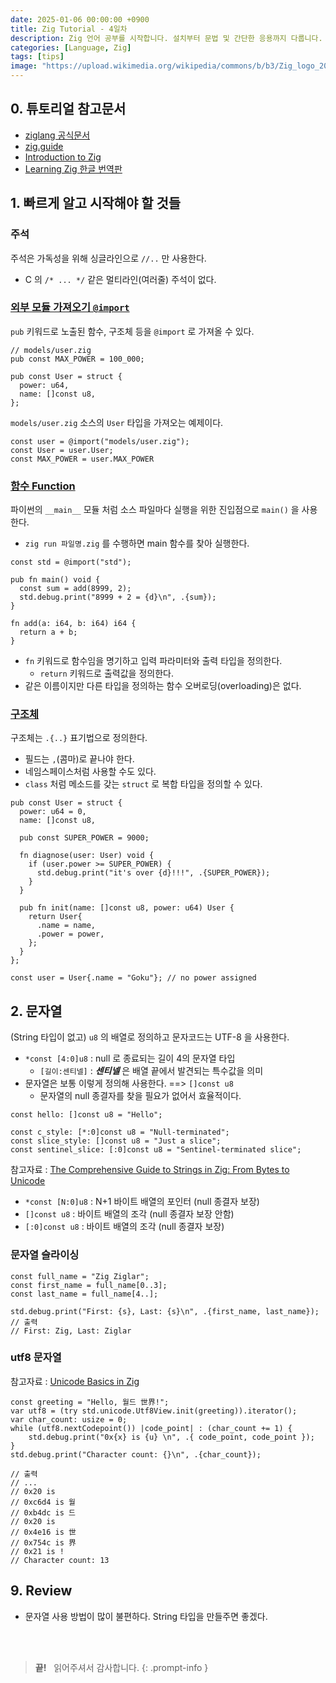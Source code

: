 ```yaml
---
date: 2025-01-06 00:00:00 +0900
title: Zig Tutorial - 4일차
description: Zig 언어 공부를 시작합니다. 설치부터 문법 및 간단한 응용까지 다룹니다.
categories: [Language, Zig]
tags: [tips]
image: "https://upload.wikimedia.org/wikipedia/commons/b/b3/Zig_logo_2020.svg"
---
```


## 0. 튜토리얼 참고문서

- [ziglang 공식문서](https://ziglang.org/documentation/master/)
- [zig.guide](https://zig.guide/getting-started/hello-world)
- [Introduction to Zig](https://pedropark99.github.io/zig-book/)
- [Learning Zig 한글 번역판](https://faultnote.github.io/posts/learning-zig/)


## 1. 빠르게 알고 시작해야 할 것들

### 주석

주석은 가독성을 위해 싱글라인으로 `//..` 만 사용한다.

- C 의 `/* ... */` 같은 멀티라인(여러줄) 주석이 없다.

### [외부 모듈 가져오기 `@import`](https://faultnote.github.io/posts/learning-zig/#%EA%B0%80%EC%A0%B8%EC%98%A4%EA%B8%B0importing)

`pub` 키워드로 노출된 함수, 구조체 등을 `@import` 로 가져올 수 있다.

```zig
// models/user.zig
pub const MAX_POWER = 100_000;

pub const User = struct {
  power: u64,
  name: []const u8,
};
```

`models/user.zig` 소스의 `User` 타입을 가져오는 예제이다.

```zig
const user = @import("models/user.zig");
const User = user.User;
const MAX_POWER = user.MAX_POWER
```

### [함수 Function](https://faultnote.github.io/posts/learning-zig/#%ED%95%A8%EC%88%98functions)

파이썬의 `__main__` 모듈 처럼 소스 파일마다 실행을 위한 진입점으로 `main()` 을 사용한다.

- `zig run 파일명.zig` 를 수행하면 main 함수를 찾아 실행한다.

```zig
const std = @import("std");

pub fn main() void {
  const sum = add(8999, 2);
  std.debug.print("8999 + 2 = {d}\n", .{sum});
}

fn add(a: i64, b: i64) i64 {
  return a + b;
}
```

- `fn` 키워드로 함수임을 명기하고 입력 파라미터와 출력 타입을 정의한다.
  - `return` 키워드로 출력값을 정의한다.
- 같은 이름이지만 다른 타입을 정의하는 함수 오버로딩(overloading)은 없다.

### [구조체](https://faultnote.github.io/posts/learning-zig/#%EA%B5%AC%EC%A1%B0%EC%B2%B4structures)

구조체는 `.{..}` 표기법으로 정의한다.

- 필드는 `,`(콤마)로 끝나야 한다.
- 네임스페이스처럼 사용할 수도 있다.
- `class` 처럼 메소드를 갖는 `struct` 로 복합 타입을 정의할 수 있다.

```zig
pub const User = struct {
  power: u64 = 0,
  name: []const u8,

  pub const SUPER_POWER = 9000;

  fn diagnose(user: User) void {
    if (user.power >= SUPER_POWER) {
      std.debug.print("it's over {d}!!!", .{SUPER_POWER});
    }
  }

  pub fn init(name: []const u8, power: u64) User {
    return User{
      .name = name,
      .power = power,
    };
  }
};

const user = User{.name = "Goku"}; // no power assigned
```


## 2. 문자열

(String 타입이 없고) `u8` 의 배열로 정의하고 문자코드는 UTF-8 을 사용한다.

- `*const [4:0]u8` : null 로 종료되는 길이 4의 문자열 타입
  - `[길이:센티넬]` : **_센티넬_** 은 배열 끝에서 발견되는 특수값을 의미
- 문자열은 보통 이렇게 정의해 사용한다. ==> `[]const u8`
  - 문자열의 null 종결자를 찾을 필요가 없어서 효율적이다.

```zig
const hello: []const u8 = "Hello";

const c_style: [*:0]const u8 = "Null-terminated";
const slice_style: []const u8 = "Just a slice";
const sentinel_slice: [:0]const u8 = "Sentinel-terminated slice";
```

참고자료 : [The Comprehensive Guide to Strings in Zig: From Bytes to Unicode](https://gencmurat.com/en/posts/zig-strings/)

- `*const [N:0]u8` : N+1 바이트 배열의 포인터 (null 종결자 보장)
- `[]const u8` : 바이트 배열의 조각 (null 종결자 보장 안함)
- `[:0]const u8` : 바이트 배열의 조각 (null 종결자 보장)

### 문자열 슬라이싱

```zig
const full_name = "Zig Ziglar";
const first_name = full_name[0..3];
const last_name = full_name[4..];

std.debug.print("First: {s}, Last: {s}\n", .{first_name, last_name});
// 출력
// First: Zig, Last: Ziglar
```

### utf8 문자열

참고자료 : [Unicode Basics in Zig](https://zig.news/dude_the_builder/unicode-basics-in-zig-dj3)

```zig
const greeting = "Hello, 월드 世界!";
var utf8 = (try std.unicode.Utf8View.init(greeting)).iterator();
var char_count: usize = 0;
while (utf8.nextCodepoint()) |code_point| : (char_count += 1) {
    std.debug.print("0x{x} is {u} \n", .{ code_point, code_point });
}
std.debug.print("Character count: {}\n", .{char_count});

// 출력
// ...
// 0x20 is   
// 0xc6d4 is 월 
// 0xb4dc is 드 
// 0x20 is   
// 0x4e16 is 世 
// 0x754c is 界 
// 0x21 is ! 
// Character count: 13
```


## 9. Review

- 문자열 사용 방법이 많이 불편하다. String 타입을 만들주면 좋겠다.


&nbsp; <br />
&nbsp; <br />

> **끝!** &nbsp; 읽어주셔서 감사합니다.
{: .prompt-info }